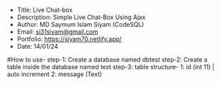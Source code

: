 * Title: Live Chat-box
* Description: Simple Live Chat-Box Using Ajax
* Author: MD Saymum Islam Siyam (CodeSQL)
* Email: si31siyam@gmail.com
* Portfolio: https://siyam70.netlify.app/
* Date: 14/01/24

#How to use-
step-1: Create a database named dbtest
step-2: Create a table inside the database named test
step-3: table structure-
1: id (int 11) | auto increment
2: message (Text)
